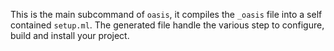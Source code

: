 This is the main subcommand of `oasis`, it compiles the `_oasis` file into a
self contained `setup.ml`. The generated file handle the various step to
configure, build and install your project.
